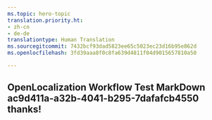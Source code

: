 ```yaml
---
ms.topic: hero-topic
translation.priority.ht:
- zh-cn
- de-de
translationtype: Human Translation
ms.sourcegitcommit: 7432bcf93dad5823ee65c5023ec23d16b95e862d
ms.openlocfilehash: 3fd39aaa8f0c8fa639d4811f04d9015657810a50

---
```

## OpenLocalization Workflow Test MarkDown ac9d411a-a32b-4041-b295-7dafafcb4550 thanks!



<!--HONumber=Jul16_HO3-->


